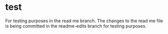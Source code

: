 # test
For testing purposes in the read me branch.
The changes to the read me file is being committed in the readme-edits branch for testing purposes.
